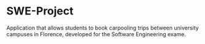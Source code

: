 # SWE-Project
Application that allows students to book carpooling trips between university campuses in Florence, developed for the Software Engineering exame.